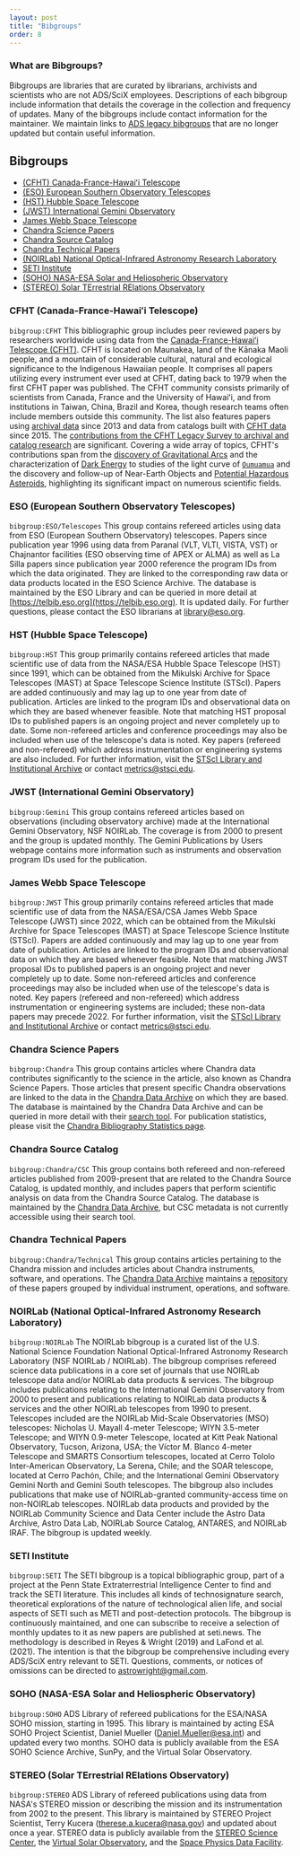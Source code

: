 ```yaml
---
layout: post
title: "Bibgroups"
order: 8
---
```


### What are Bibgroups? 
Bibgroups are libraries that are curated by librarians, archivists and scientists who are not ADS/SciX employees. Descriptions of each bibgroup include information that details the coverage in the collection and frequency of updates.  Many of the bibgroups include contact information for the maintainer. We maintain links to [ADS legacy bibgroups](https://ui.adsabs.harvard.edu/help/legacy/#ads-legacy-bibgroups) that are no longer updated but contain useful information.

## Bibgroups
- [(CFHT) Canada-France-Hawaiʻi Telescope](#cfht-canada-france-hawaiʻi-telescope)
- [(ESO) European Southern Observatory Telescopes](#eso-european-southern-observatory-telescopes)
- [(HST) Hubble Space Telescope](#hst-hubble-space-telescope)
- [(JWST) International Gemini Observatory](#jwst-international-gemini-observatory)
- [James Webb Space Telescope](#james-webb-space-telescope)
- [Chandra Science Papers](#chandra-science-papers)
- [Chandra Source Catalog](#chandra-source-catalog)
- [Chandra Technical Papers](#chandra-technical-papers)
- [(NOIRLab) National Optical-Infrared Astronomy Research Laboratory](#noirlab-national-optical-infrared-astronomy-research-laboratory)
- [SETI Institute](#seti-institute)
- [(SOHO) NASA-ESA Solar and Heliospheric Observatory](#soho-nasa-esa-solar-and-heliospheric-observatory)
- [(STEREO) Solar TErrestrial RElations Observatory](#stereo-solar-terrestrial-relations-observatory)

### CFHT (Canada-France-Hawaiʻi Telescope)
`bibgroup:CFHT`  This bibliographic group includes peer reviewed papers by researchers worldwide using data from the [Canada-France-Hawaiʻi Telescope (CFHT)](https://www.cfht.hawaii.edu). CFHT is located on Maunakea, land of the Kānaka Maoli people, and a mountain of considerable cultural, natural and ecological significance to the Indigenous Hawaiian people. It comprises all papers utilizing every instrument ever used at CFHT, dating back to 1979 when the first CFHT paper was published. The CFHT community consists primarily of scientists from Canada, France and the University of Hawaiʻi, and from institutions in Taiwan, China, Brazil and Korea, though research teams often include members outside this community. The list also features papers using [archival data](https://ui.adsabs.harvard.edu/public-libraries/Ck5RwFaJQJqCwTq6huHbNQ) since 2013 and data from catalogs built with [CFHT data](https://ui.adsabs.harvard.edu/public-libraries/kazCveSzRg6JWsyW469QiA) since 2015. The [contributions from the CFHT Legacy Survey to archival and catalog research](https://ui.adsabs.harvard.edu/public-libraries/qNA7baMyTf2qbhZ5cYDlgg) are significant. Covering a wide array of topics, CFHT's contributions span from the [discovery of Gravitational Arcs](https://articles.adsabs.harvard.edu/pdf/1987A%26A...172L..14S) and the characterization of [Dark Energy](https://www.aanda.org/articles/aa/pdf/2006/07/aa4185-05.pdf) to studies of the light curve of [`Oumuamua`](https://www.nature.com/articles/nature25020) and the discovery and follow-up of Near-Earth Objects and [Potential Hazardous Asteroids](https://www.minorplanetcenter.net/media/newsletters/MPC_Newsletter_Dec2023.pdf), highlighting its significant impact on numerous scientific fields.

### ESO (European Southern Observatory Telescopes)
`bibgroup:ESO/Telescopes`  This group contains refereed articles using data from ESO (European Southern Observatory) telescopes. Papers since publication year 1996 using data from Paranal (VLT, VLTI, VISTA, VST) or Chajnantor facilities (ESO observing time of APEX or ALMA) as well as La Silla papers since publication year 2000 reference the program IDs from which the data originated. They are linked to the corresponding raw data or data products located in the ESO Science Archive. The database is maintained by the ESO Library and can be queried in more detail at [https://telbib.eso.org](https://telbib.eso.org). It is updated daily. For further questions, please contact the ESO librarians at <library@eso.org>.

### HST (Hubble Space Telescope)
`bibgroup:HST`  This group primarily contains refereed articles that made scientific use of data from the NASA/ESA Hubble Space Telescope (HST) since 1991, which can be obtained from the Mikulski Archive for Space Telescopes (MAST) at Space Telescope Science Institute (STScI). Papers are added continuously and may lag up to one year from date of publication. Articles are linked to the program IDs and observational data on which they are based whenever feasible. Note that matching HST proposal IDs to published papers is an ongoing project and never completely up to date. Some non-refereed articles and conference proceedings may also be included when use of the telescope's data is noted. Key papers (refereed and non-refereed) which address instrumentation or engineering systems are also included. For further information, visit the [STScI Library and Institutional Archive](https://www.stsci.edu/scientific-community/stsci-library-and-institutional-archive/missions-publications) or contact metrics@stsci.edu.

### JWST (International Gemini Observatory)
`bibgroup:Gemini`  This group contains refereed articles based on observations (including observatory archive) made at the International Gemini Observatory, NSF NOIRLab. The coverage is from 2000 to present and the group is updated monthly. The Gemini Publications by Users webpage contains more information such as instruments and observation program IDs used for the publication.

### James Webb Space Telescope
`bibgroup:JWST`  This group primarily contains refereed articles that made scientific use of data from the NASA/ESA/CSA James Webb Space Telescope (JWST) since 2022, which can be obtained from the Mikulski Archive for Space Telescopes (MAST) at Space Telescope Science Institute (STScI). Papers are added continuously and may lag up to one year from date of publication. Articles are linked to the program IDs and observational data on which they are based whenever feasible. Note that matching JWST proposal IDs to published papers is an ongoing project and never completely up to date. Some non-refereed articles and conference proceedings may also be included when use of the telescope's data is noted. Key papers (refereed and non-refereed) which address instrumentation or engineering systems are included; these non-data papers may precede 2022. For further information, visit the [STScI Library and Institutional Archive](https://www.stsci.edu/scientific-community/stsci-library-and-institutional-archive/missions-publications) or contact metrics@stsci.edu.

### Chandra Science Papers
`bibgroup:Chandra`  This group contains articles where Chandra data contributes significantly to the science in the article, also known as Chandra Science Papers. Those articles that present specific Chandra observations are linked to the data in the [Chandra Data Archive](https://cxc.cfa.harvard.edu/cda) on which they are based. The database is maintained by the Chandra Data Archive and can be queried in more detail with their [search tool](https://cxc.harvard.edu/cgi-gen/cda/bibliography). For publication statistics, please visit the [Chandra Bibliography Statistics page](https://cxc.harvard.edu/cda/bibstats/bibstats.html). 

### Chandra Source Catalog
`bibgroup:Chandra/CSC`  This group contains both refereed and non-refereed articles published from 2009-present that are related to the Chandra Source Catalog, is updated monthly, and includes papers that perform scientific analysis on data from the Chandra Source Catalog. The database is maintained by the [Chandra Data Archive](https://cxc.cfa.harvard.edu/cda), but CSC metadata is not currently accessible using their search tool.

### Chandra Technical Papers
`bibgroup:Chandra/Technical`  This group contains articles pertaining to the Chandra mission and includes articles about Chandra instruments, software, and operations. The [Chandra Data Archive](https://cxc.cfa.harvard.edu/cda) maintains a [repository](https://cxc.harvard.edu/cda/cxo_papers/cxo_papers.html) of these papers grouped by individual instrument, operations, and software.

### NOIRLab (National Optical-Infrared Astronomy Research Laboratory)
`bibgroup:NOIRLab`  The NOIRLab bibgroup is a curated list of the U.S. National Science Foundation National Optical-Infrared Astronomy Research Laboratory (NSF NOIRLab / NOIRLab). The bibgroup comprises refereed science data publications in a core set of journals that use NOIRLab telescope data and/or NOIRLab data products & services. The bibgroup includes publications relating to the International Gemini Observatory from 2000 to present and publications relating to NOIRLab data products & services and the other NOIRLab telescopes from 1990 to present. Telescopes included are the NOIRLab Mid-Scale Observatories (MSO) telescopes: Nicholas U. Mayall 4-meter Telescope; WIYN 3.5-meter Telescope; and WIYN 0.9-meter Telescope, located at Kitt Peak National Observatory, Tucson, Arizona, USA; the Víctor M. Blanco 4-meter Telescope and SMARTS Consortium telescopes, located at Cerro Tololo Inter-American Observatory, La Serena, Chile; and the SOAR telescope, located at Cerro Pachón, Chile; and the International Gemini Observatory Gemini North and Gemini South telescopes. The bibgroup also includes publications that make use of NOIRLab-granted community-access time on non-NOIRLab telescopes. NOIRLab data products and provided by the NOIRLab Community Science and Data Center include the Astro Data Archive, Astro Data Lab, NOIRLab Source Catalog, ANTARES, and NOIRLab IRAF. The bibgroup is updated weekly.

### SETI Institute
`bibgroup:SETI`  The SETI bibgroup is a topical bibliographic group, part of a project at the Penn State Extraterrestrial Intelligence Center to find and track the SETI literature. This includes all kinds of technosignature search, theoretical explorations of the nature of technological alien life, and social aspects of SETI such as METI and post-detection protocols.  The bibgroup is continuously maintained, and one can subscribe to receive a selection of monthly updates to it as new papers are published at seti.news.  The methodology is described in Reyes & Wright (2019) and LaFond et al. (2021). The intention is that the bibgroup be comprehensive including every ADS/SciX entry relevant to SETI. Questions, comments, or notices of omissions can be directed to <astrowright@gmail.com>.

### SOHO (NASA-ESA Solar and Heliospheric Observatory)
`bibgroup:SOHO`  ADS Library of refereed publications for the ESA/NASA SOHO mission, starting in 1995. This library is maintained by acting ESA SOHO Project Scientist, Daniel Mueller (<Daniel.Mueller@esa.int>) and updated every two months. SOHO data is publicly available from the ESA SOHO Science Archive, SunPy, and the Virtual Solar Observatory.

### STEREO (Solar TErrestrial RElations Observatory)
`bibgroup:STEREO`  ADS Library of refereed publications using data from NASA's STEREO mission or describing the mission and its instrumentation from 2002 to the present. This library is maintained by STEREO Project Scientist, Terry Kucera (<therese.a.kucera@nasa.gov>) and updated about once a year. STEREO data is publicly available from the [STEREO Science Center](https://stereo-ssc.nascom.nasa.gov/), the [Virtual Solar Observatory](https://sdac.virtualsolar.org/cgi/search), and the [Space Physics Data Facility](https://spdf.gsfc.nasa.gov/).



